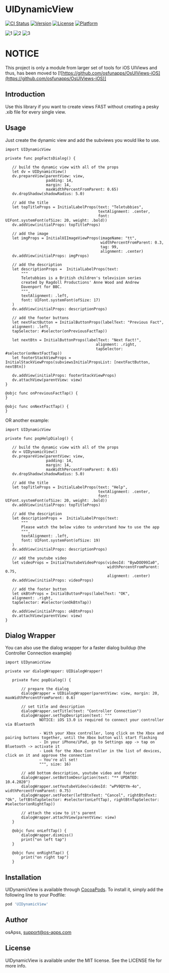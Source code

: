 # UIDynamicView

[![CI Status](https://img.shields.io/travis/osfunapps/UIDynamicView.svg?style=flat)](https://travis-ci.org/osfunapps/UIDynamicView)
[![Version](https://img.shields.io/cocoapods/v/UIDynamicView.svg?style=flat)](https://cocoapods.org/pods/UIDynamicView)
[![License](https://img.shields.io/cocoapods/l/UIDynamicView.svg?style=flat)](https://cocoapods.org/pods/UIDynamicView)
[![Platform](https://img.shields.io/cocoapods/p/UIDynamicView.svg?style=flat)](https://cocoapods.org/pods/UIDynamicView)


![1](./res/1.gif) 
![2](./res/2.gif)
![3](./res/3.png)

# NOTICE
This project is only a module from larger set of tools for iOS UIViews and thus, has been moved to [![https://github.com/osfunapps/OsUIViews-iOS](https://github.com/osfunapps/OsUIViews-iOS)]

## Introduction
Use this library if you want to create views FAST without creating a pesky .xib file for every single view.

## Usage

Just create the dynamic view and add the subviews you would like to use.

 ```
import UIDynamicView
 
private func popFactsDialog() {
      
    // build the dynamic view with all of the props
    let dv = UIDynamicView()
    dv.prepareView(parentView: view,
                   padding: 14,
                   margin: 14,
                   maxWidthPercentFromParent: 0.65)
    dv.dropShadow(shadowRadius: 5.0)
    
    // add the title
    let topTitleProps = InitialLabelProps(text: "Teletubbies",
                                          textAlignment: .center,
                                          font: UIFont.systemFont(ofSize: 20, weight: .bold))
    dv.addView(initialProps: topTitleProps)
    
    // add the image
    let imgProps = InitialUIImageViewProps(imageName: "tt",
                                           widthPercentFromParent: 0.3,
                                           tag: 99,
                                           alignment: .center)
    dv.addView(initialProps: imgProps)
    
    // add the description
    let descriptionProps =  InitialLabelProps(text:
        """
        Teletubbies is a British children's television series
        created by Ragdoll Productions' Anne Wood and Andrew
        Davenport for BBC.
        """,
        textAlignment: .left,
        font: UIFont.systemFont(ofSize: 17)
    )
    dv.addView(initialProps: descriptionProps)
    
    // add the footer buttons
    let nextFactButton = InitialButtonProps(labelText: "Previous Fact",
    alignment: .left,
    tapSelector: #selector(onPreviousFactTap))
    
    let nextBtn = InitialButtonProps(labelText: "Next Fact!",
                                         alignment: .right,
                                         tapSelector: #selector(onNextFactTap))
    let footerStackViewProps = InitialStackViewProps(subviewsInitialPropsList: [nextFactButton, nextBtn])
    
    dv.addView(initialProps: footerStackViewProps)
    dv.attachView(parentView: view)
}
  
@objc func onPreviousFactTap() {
}
  
@objc func onNextFactTap() {
}
 ```

OR another example:

 ```
import UIDynamicView
 
private func popHelpDialog() {
        
    // build the dynamic view with all of the props
    dv = UIDynamicView()
    dv.prepareView(parentView: view,
                   padding: 14,
                   margin: 14,
                   maxWidthPercentFromParent: 0.65)
    dv.dropShadow(shadowRadius: 5.0)
    
    // add the title
    let topTitleProps = InitialLabelProps(text: "Help",
                                          textAlignment: .center,
                                          font: UIFont.systemFont(ofSize: 20, weight: .bold))
    dv.addView(initialProps: topTitleProps)
    
    // add the description
    let descriptionProps =  InitialLabelProps(text:
        """
        Please watch the below video to understand how to use the app
        """,
        textAlignment: .left,
        font: UIFont.systemFont(ofSize: 19)
    )
    dv.addView(initialProps: descriptionProps)
    
    // add the youtube video
    let videoProps = InitialYoutubeVideoProps(videoId: "BywDOO99Ia0",
                                              widthPercentFromParent: 0.75,
                                              alignment: .center)
    dv.addView(initialProps: videoProps)
    
    // add the footer button
    let okBtnProps = InitialButtonProps(labelText: "OK",
    alignment: .right,
    tapSelector: #selector(onOkBtnTap))
    
    dv.addView(initialProps: okBtnProps)
    dv.attachView(parentView: view)
}
 ```

## Dialog Wrapper

You can also use the dialog wrapper for a faster dialog buildup (the Controller Connection example)
 ```
import UIDynamicView

private var dialogWrapper: UIDialogWrapper!
    
    private func popDialog() {
        
        // prepare the dialog
        dialogWrapper = UIDialogWrapper(parentView: view, margin: 20, maxWidthPercentFromParent: 0.6)
                                        
        // set title and description                                
        dialogWrapper.setTitle(text: "Controller Connection")
        dialogWrapper.setTopDesription(text: """
                NOTICE: iOS 13.0 is required to connect your controller via Bluetooth

                - With your Xbox controller, long click on the Xbox and pairing buttons together, until the Xbox button will start flashing
                - In your iPhone/iPad, go to Settings app -> tap on Bluetooth -> activate it
                - Look for the Xbox Controller in the list of devices, click on it and approve the connection
                — You're all set!
                """, size: 16)
                
        // add bottom description, youtube video and footer        
        dialogWrapper.setBottomDesription(text: "** UPDATED: 10.4.2020")
        dialogWrapper.setYoutubeVideo(videoId: "wPV0QtYm-4o", widthPercentFromParent: 0.75)
        dialogWrapper.setFooter(leftBtnText: "Cancel", rightBtnText: "Ok", leftBtnTapSelector: #selector(onLeftTap), rightBtnTapSelector: #selector(onRightTap))
        
        // attach the view to it's parent
        dialogWrapper.attachView(parentView: view)
    }
    
    @objc func onLeftTap() {
        dialogWrapper.dismiss()
        print("on left tap")
    }
    
    @objc func onRightTap() {
        print("on right tap")
    }
```



## Installation

UIDynamicView is available through [CocoaPods](https://cocoapods.org). To install
it, simply add the following line to your Podfile:

```ruby
pod 'UIDynamicView'
```

## Author

osApss, support@os-apps.com

## License

UIDynamicView is available under the MIT license. See the LICENSE file for more info.
